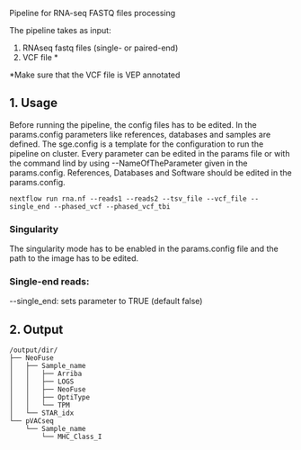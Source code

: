 Pipeline for RNA-seq FASTQ files processing

The pipeline takes as input:

1. RNAseq fastq files (single- or paired-end)
2. VCF file *

*Make sure that the VCF file is VEP annotated

## 1. Usage

Before running the pipeline, the config files has to be edited. In the
params.config parameters like references, databases and samples are defined. The sge.config
is a template for the configuration to run the pipeline on cluster.
Every parameter can be edited in the params file or with the command lind by using --NameOfTheParameter given in the params.config.
References, Databases and Software should be edited in the params.config.

`nextflow run rna.nf --reads1 --reads2 --tsv_file --vcf_file --single_end --phased_vcf --phased_vcf_tbi`

### Singularity
The singularity mode has to be enabled in the params.config file and the path to the image has to be edited.

### Single-end reads:
--single_end: sets parameter to TRUE (default false)

## 2. Output

```
/output/dir/
├── NeoFuse
│   ├── Sample_name
│   │   ├── Arriba
│   │   ├── LOGS
│   │   ├── NeoFuse
│   │   ├── OptiType
│   │   └── TPM
│   └── STAR_idx
└── pVACseq
    └── Sample_name
        └── MHC_Class_I
```

